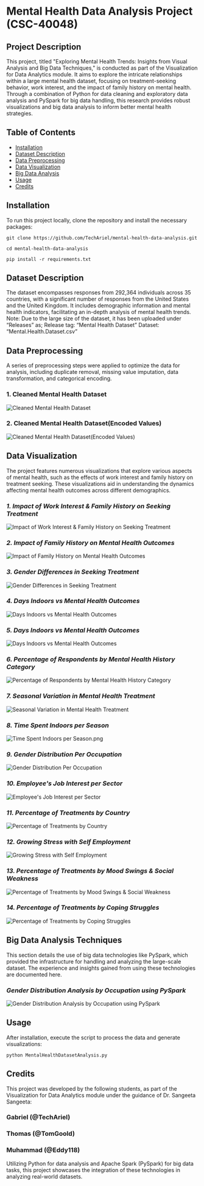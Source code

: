 # Mental Health Data Analysis Project (CSC-40048)

## Project Description
This project, titled "Exploring Mental Health Trends: Insights from Visual Analysis and Big Data Techniques," is conducted as part of the Visualization for Data Analytics module. It aims to explore the intricate relationships within a large mental health dataset, focusing on treatment-seeking behavior, work interest, and the impact of family history on mental health. Through a combination of Python for data cleaning and exploratory data analysis and PySpark for big data handling, this research provides robust visualizations and big data analysis to inform better mental health strategies.


## Table of Contents
- [Installation](#installation)
- [Dataset Description](#dataset-description)
- [Data Preprocessing](#data-preprocessing)
- [Data Visualization](#data-visualization)
- [Big Data Analysis](#big-data-analysis)
- [Usage](#usage)
- [Credits](#credits)
  

## Installation
To run this project locally, clone the repository and install the necessary packages:
```
git clone https://github.com/TechAriel/mental-health-data-analysis.git
```
```
cd mental-health-data-analysis
```
```
pip install -r requirements.txt
```


## Dataset Description
The dataset encompasses responses from 292,364 individuals across 35 countries, with a significant number of responses from the United States and the United Kingdom. It includes demographic information and mental health indicators, facilitating an in-depth analysis of mental health trends. 
Note: Due to the large size of the dataset, it has been uploaded under “Releases” as; Release tag: “Mental Health Dataset” Dataset: “Mental.Health.Dataset.csv”



## Data Preprocessing
A series of preprocessing steps were applied to optimize the data for analysis, including duplicate removal, missing value imputation, data transformation, and categorical encoding.

### 1. Cleaned Mental Health Dataset
![Cleaned Mental Health Dataset](images/CleanedMentalHealthDataset.png)

### 2. Cleaned Mental Health Dataset(Encoded Values)
![Cleaned Mental Health Dataset(Encoded Values)](images/CleanedMentalHealthDataset(EncodedValues).png)



## Data Visualization
The project features numerous visualizations that explore various aspects of mental health, such as the effects of work interest and family history on treatment seeking. These visualizations aid in understanding the dynamics affecting mental health outcomes across different demographics.

### *1. Impact of Work Interest & Family History on Seeking Treatment*
![Impact of Work Interest & Family History on Seeking Treatment](images/ImpactofWorkInterest&FamilyHistoryonSeekingTreatment.png)

### *2. Impact of Family History on Mental Health Outcomes*
![Impact of Family History on Mental Health Outcomes](images/ImpactofFamilyHistoryonMentalHealthOutcomes.png)

### *3. Gender Differences in Seeking Treatment*
![Gender Differences in Seeking Treatment](images/GenderDifferencesinSeekingTreatment.png)

### *4. Days Indoors vs Mental Health Outcomes*
![Days Indoors vs Mental Health Outcomes](images/DaysIndoorsvsMentalHealthOutcomes.png)

### *5. Days Indoors vs Mental Health Outcomes*
![Days Indoors vs Mental Health Outcomes](images/DaysIndoorsvsMentalHealthOutcomes1.png)

### *6. Percentage of Respondents by Mental Health History Category*
![Percentage of Respondents by Mental Health History Category](images/PercentageofRespondentsbyMentalHealthHistoryCategory.png)

### *7. Seasonal Variation in Mental Health Treatment*
![Seasonal Variation in Mental Health Treatment](images/SeasonalVariationinMentalHealthTreatment.png)

### *8. Time Spent Indoors per Season*
![Time Spent Indoors per Season.png](images/TimeSpentIndoorsperSeason.png)

### *9. Gender Distribution Per Occupation*
![Gender Distribution Per Occupation](images/GenderDistributionPerOccupation.png)

### *10. Employee's Job Interest per Sector*
![Employee's Job Interest per Sector](images/Employee'sJobInterestperSector.png)

### *11. Percentage of Treatments by Country*
![Percentage of Treatments by Country](images/PercentageofTreatmentsbyCountry.png)

### *12. Growing Stress with Self Employment*
![Growing Stress with Self Employment](images/GrowingStresswithSelfEmployment.png)

### *13. Percentage of Treatments by Mood Swings & Social Weakness*
![Percentage of Treatments by Mood Swings & Social Weakness](images/PercentageofTreatmentsbyMoodSwings&SocialWeakness.png)

### *14. Percentage of Treatments by Coping Struggles*
![Percentage of Treatments by Coping Struggles](images/PercentageofTreatmentsbyCopingStruggles.png)



## Big Data Analysis Techniques
This section details the use of big data technologies like PySpark, which provided the infrastructure for handling and analyzing the large-scale dataset. The experience and insights gained from using these technologies are documented here.

### *Gender Distribution Analysis by Occupation using PySpark*
![Gender Distribution Analysis by Occupation using PySpark](images/GenderDistributionAnalysisbyOccupationusingPySpark.png)


## Usage
After installation, execute the script to process the data and generate visualizations:
```
python MentalHealthDatasetAnalysis.py
```

## Credits
This project was developed by the following students, as part of the Visualization for Data Analytics module under the guidance of Dr. Sangeeta Sangeeta:

### Gabriel (@TechAriel)

### Thomas (@TomGoold)

### Muhammad (@Eddy118)

Utilizing Python for data analysis and Apache Spark (PySpark) for big data tasks, this project showcases the integration of these technologies in analyzing real-world datasets.
